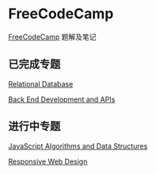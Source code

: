 # FreeCodeCamp

[FreeCodeCamp](https://www.freecodecamp.org/) 题解及笔记

## 已完成专题

[Relational Database](https://github.com/Murphyiii/FCC/tree/main/Relational-Database)

[Back End Development and APIs](https://github.com/Murphyiii/FCC/tree/main/Back-End-Development-and-APIs)

## 进行中专题

[JavaScript Algorithms and Data Structures](https://github.com/Murphyiii/FCC/tree/main/JavaScript-Algorithms-and-Data-Structures)

[Responsive Web Design](https://github.com/Murphyiii/FCC/tree/main/Responsive-Web-Design)

